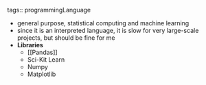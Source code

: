 tags:: programmingLanguage

- general purpose, statistical computing and machine learning
- since it is an interpreted language, it is slow for very large-scale projects, but should be fine for me
- **Libraries**
	- [[Pandas]]
	- Sci-Kit Learn
	- Numpy
	- Matplotlib